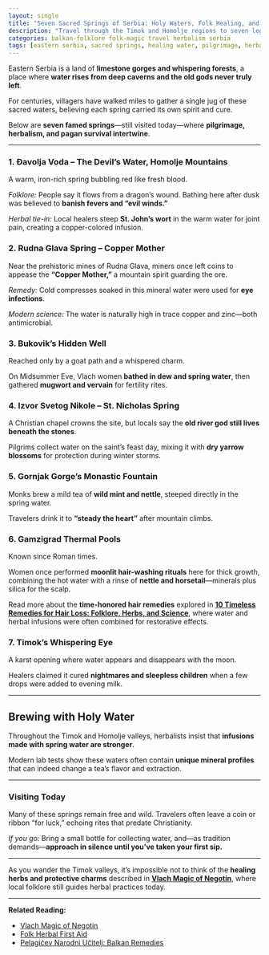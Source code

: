 ```yaml
---
layout: single
title: "Seven Sacred Springs of Serbia: Holy Waters, Folk Healing, and Herbal Magic"
description: "Travel through the Timok and Homolje regions to seven legendary springs where pilgrims once sought cures, witches gathered herbs, and water itself was medicine."
categories: balkan-folklore folk-magic travel herbalism serbia
tags: [eastern serbia, sacred springs, healing water, pilgrimage, herbal magic, vlach traditions]
---
```


Eastern Serbia is a land of **limestone gorges and whispering forests**, a place where **water rises from deep caverns and the old gods never truly left**.  

For centuries, villagers have walked miles to gather a single jug of these sacred waters, believing each spring carried its own spirit and cure.

Below are **seven famed springs**—still visited today—where **pilgrimage, herbalism, and pagan survival intertwine**.

---

### 1. **Đavolja Voda – The Devil’s Water, Homolje Mountains**
A warm, iron-rich spring bubbling red like fresh blood.  

*Folklore:* People say it flows from a dragon’s wound. Bathing here after dusk was believed to **banish fevers and “evil winds.”**  

*Herbal tie-in:* Local healers steep **St. John’s wort** in the warm water for joint pain, creating a copper-colored infusion.

### 2. **Rudna Glava Spring – Copper Mother**
Near the prehistoric mines of Rudna Glava, miners once left coins to appease the **“Copper Mother,”** a mountain spirit guarding the ore.  

*Remedy:* Cold compresses soaked in this mineral water were used for **eye infections**.  

*Modern science:* The water is naturally high in trace copper and zinc—both antimicrobial.

### 3. **Bukovik’s Hidden Well**
Reached only by a goat path and a whispered charm.  

On Midsummer Eve, Vlach women **bathed in dew and spring water**, then gathered **mugwort and vervain** for fertility rites.

### 4. **Izvor Svetog Nikole – St. Nicholas Spring**
A Christian chapel crowns the site, but locals say the **old river god still lives beneath the stones**.  

Pilgrims collect water on the saint’s feast day, mixing it with **dry yarrow blossoms** for protection during winter storms.

### 5. **Gornjak Gorge’s Monastic Fountain**
Monks brew a mild tea of **wild mint and nettle**, steeped directly in the spring water.  

Travelers drink it to **“steady the heart”** after mountain climbs.

### 6. **Gamzigrad Thermal Pools**
Known since Roman times.  

Women once performed **moonlit hair-washing rituals** here for thick growth, combining the hot water with a rinse of **nettle and horsetail**—minerals plus silica for the scalp.

Read more about the **time-honored hair remedies** explored in **[10 Timeless Remedies for Hair Loss: Folklore, Herbs, and Science](/folk-hairloss-remedies/)**, where water and herbal infusions were often combined for restorative effects.

### 7. **Timok’s Whispering Eye**
A karst opening where water appears and disappears with the moon.  

Healers claimed it cured **nightmares and sleepless children** when a few drops were added to evening milk.

---

## Brewing with Holy Water
Throughout the Timok and Homolje valleys, herbalists insist that **infusions made with spring water are stronger**.  

Modern lab tests show these waters often contain **unique mineral profiles** that can indeed change a tea’s flavor and extraction.

---

### Visiting Today
Many of these springs remain free and wild. Travelers often leave a coin or ribbon “for luck,” echoing rites that predate Christianity.

*If you go:* Bring a small bottle for collecting water, and—as tradition demands—**approach in silence until you’ve taken your first sip.**

---

As you wander the Timok valleys, it’s impossible not to think of the **healing herbs and protective charms** described in **[Vlach Magic of Negotin](/vlach-magic-negotin-serbia/)**, where local folklore still guides herbal practices today.

---

**Related Reading:**  
- [Vlach Magic of Negotin](//vlach-magic-negotin-serbia/)  
- [Folk Herbal First Aid](/folk-herbal-first-aid/)  
- [Pelagićev Narodni Učitelj: Balkan Remedies](/pelagicev-narodni-ucitelj-balkan-remedies/)
